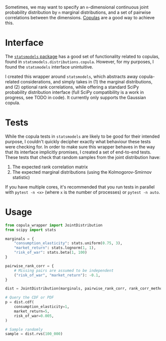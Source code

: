 Sometimes, we may want to specify an `n`-dimensional continuous joint probability distribution by `n` marginal
distributions, and a set of pairwise correlations between the
dimensions. [Copulas](https://www.mathworks.com/help/stats/copulas-generate-correlated-samples.html) are a good way to
achieve this.

# Interface

The [`statsmodels` package](https://www.statsmodels.org/) has a good set of functionality related to copulas, found
in `statsmodels.distributions.copula`. However, for my purposes, I found the `statsmodels` interface unintuitive.

I created this wrapper around `statsmodels`, which abstracts away copula-related considerations, and simply takes in (1)
the marginal distributions, and (2) optional rank correlations, while offering a standard SciPy probability distribution
interface (full SciPy compatibility is a work in progress, see TODO in code). It currently only supports the Gaussian
copula.

# Tests

While the copula tests in `statsmodels` are likely to be good for their intended purpose, I couldn't quickly decipher
exactly what behaviour these tests were checking for. In order to make sure this wrapper behaves in the way that its
interface implicitly promises, I created a set of end-to-end tests. These tests that check that random samples from the
joint distribution have:

1. The expected rank correlation matrix
2. The expected marginal distributions (using the Kolmogorov-Smirnov statistic)

If you have multiple cores, it's recommended that you run tests in parallel with `pytest -n <x>` (where `x` is the
number of processes) or `pytest -n auto`.

# Usage

```python
from copula_wrapper import JointDistribution
from scipy import stats

marginals = {
	"consumption_elasticity": stats.uniform(0.75, 3),
	"market_return": stats.lognorm(1, 1),
	"risk_of_war": stats.beta(1, 100)
}

pairwise_rank_corr = {
	# Missing pairs are assumed to be independent
	("risk_of_war", "market_return"): -0.1,
}

dist = JointDistribution(marginals, pairwise_rank_corr, rank_corr_method="kendalls_tau")

# Query the CDF or PDF
p = dist.cdf(
	consumption_elasticity=1,
	market_return=5,
	risk_of_war=0.005,
)

# Sample randomly
sample = dist.rvs(100_000)
```